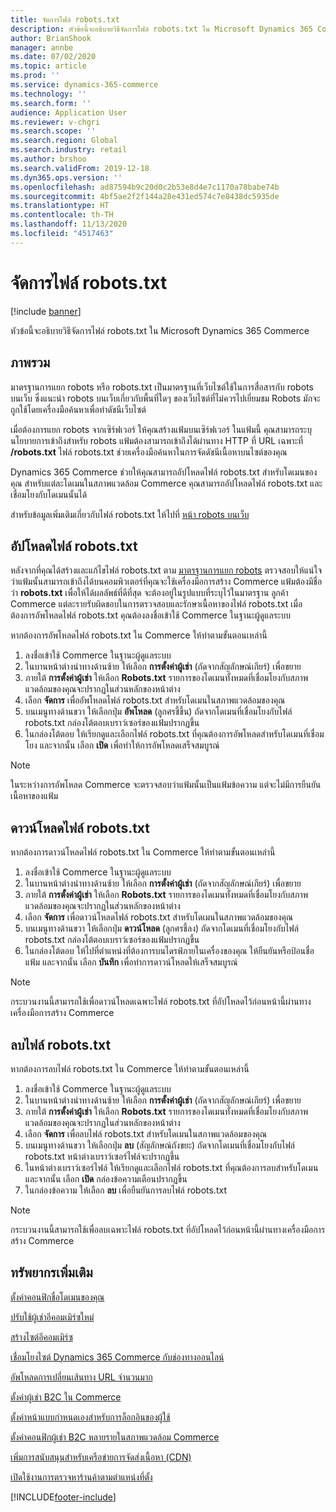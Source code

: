 ```yaml
---
title: จัดการไฟล์ robots.txt
description: หัวข้อนี้จะอธิบายวิธีจัดการไฟล์ robots.txt ใน Microsoft Dynamics 365 Commerce
author: BrianShook
manager: annbe
ms.date: 07/02/2020
ms.topic: article
ms.prod: ''
ms.service: dynamics-365-commerce
ms.technology: ''
ms.search.form: ''
audience: Application User
ms.reviewer: v-chgri
ms.search.scope: ''
ms.search.region: Global
ms.search.industry: retail
ms.author: brshoo
ms.search.validFrom: 2019-12-18
ms.dyn365.ops.version: ''
ms.openlocfilehash: ad87594b9c20d0c2b53e8d4e7c1170a78babe74b
ms.sourcegitcommit: 4bf5ae2f2f144a28e431ed574c7e8438dc5935de
ms.translationtype: HT
ms.contentlocale: th-TH
ms.lasthandoff: 11/13/2020
ms.locfileid: "4517463"
---
```

# <a name="manage-robotstxt-files"></a>จัดการไฟล์ robots.txt


[!include [banner](includes/banner.md)]

หัวข้อนี้จะอธิบายวิธีจัดการไฟล์ robots.txt ใน Microsoft Dynamics 365 Commerce

## <a name="overview"></a>ภาพรวม

มาตรฐานการแยก robots หรือ robots.txt เป็นมาตรฐานที่เว็บไซต์ใช้ในการสื่อสารกับ robots บนเว็บ ซึ่งแนะนำ robots บนเว็บเกี่ยวกับพื้นที่ใดๆ ของเว็บไซต์ที่ไม่ควรไปเยี่ยมชม Robots มักจะถูกใช้โดยเครื่องมือค้นหาเพื่อทำดัชนีเว็บไซต์

เมื่อต้องการแยก robots จากเซิร์ฟเวอร์ ให้คุณสร้างแฟ้มบนเซิร์ฟเวอร์ ในแฟ้มนี้ คุณสามารถระบุนโยบายการเข้าถึงสำหรับ robots แฟ้มต้องสามารถเข้าถึงได้ผ่านทาง HTTP ที่ URL เฉพาะที่ **/robots.txt** ไฟล์ robots.txt ช่วยเครื่องมือค้นหาในการจัดดัชนีเนื้อหาบนไซต์ของคุณ

Dynamics 365 Commerce ช่วยให้คุณสามารถอัปโหลดไฟล์ robots.txt สำหรับโดเมนของคุณ สำหรับแต่ละโดเมนในสภาพแวดล้อม Commerce คุณสามารถอัปโหลดไฟล์ robots.txt และเชื่อมโยงกับโดเมนนั้นได้

สำหรับข้อมูลเพิ่มเติมเกี่ยวกับไฟล์ robots.txt ให้ไปที่ [หน้า robots บนเว็บ](https://www.robotstxt.org/)

## <a name="upload-a-robotstxt-file"></a>อัปโหลดไฟล์ robots.txt

หลังจากที่คุณได้สร้างและแก้ไขไฟล์ robots.txt ตาม [มาตรฐานการแยก robots](https://www.robotstxt.org/orig.html) ตรวจสอบให้แน่ใจว่าแฟ้มนั้นสามารถเข้าถึงได้บนคอมพิวเตอร์ที่คุณจะใช้เครื่องมือการสร้าง Commerce แฟ้มต้องมีชื่อว่า **robots.txt** เพื่อให้ได้ผลลัพธ์ที่ดีที่สุด จะต้องอยู่ในรูปแบบที่ระบุไว้ในมาตรฐาน ลูกค้า Commerce แต่ละรายรับผิดชอบในการตรวจสอบและรักษาเนื้อหาของไฟล์ robots.txt เมื่อต้องการอัพโหลดไฟล์ robots.txt คุณต้องลงชื่อเข้าใช้ Commerce ในฐานะผู้ดูแลระบบ

หากต้องการอัพโหลดไฟล์ robots.txt ใน Commerce ให้ทำตามขั้นตอนเหล่านี้

1. ลงชื่อเข้าใช้ Commerce ในฐานะผู้ดูแลระบบ
2. ในบานหน้าต่างนำทางด้านซ้าย ให้เลือก **การตั้งค่าผู้เช่า** (ถัดจากสัญลักษณ์เกียร์) เพื่อขยาย
3. ภายใต้ **การตั้งค่าผู้เช่า** ให้เลือก **Robots.txt** รายการของโดเมนทั้งหมดที่เชื่อมโยงกับสภาพแวดล้อมของคุณจะปรากฏในส่วนหลักของหน้าต่าง
4. เลือก **จัดการ** เพื่ออัพโหลดไฟล์ robots.txt สำหรับโดเมนในสภาพแวดล้อมของคุณ
5. บนเมนูทางด้านขวา ให้เลือกปุ่ม **อัพโหลด** (ลูกศรชี้ขึ้น) ถัดจากโดเมนที่เชื่อมโยงกับไฟล์ robots.txt กล่องโต้ตอบเบราว์เซอร์ของแฟ้มปรากฏขึ้น
6. ในกล่องโต้ตอบ ให้เรียกดูและเลือกไฟล์ robots.txt ที่คุณต้องการอัพโหลดสำหรับโดเมนที่เชื่อมโยง และจากนั้น เลือก **เปิด** เพื่อทำให้การอัพโหลดเสร็จสมบูรณ์

> [!NOTE] 
> ในระหว่างการอัพโหลด Commerce จะตรวจสอบว่าแฟ้มนั้นเป็นแฟ้มข้อความ แต่จะไม่มีการยืนยันเนื้อหาของแฟ้ม

## <a name="download-a-robotstxt-file"></a>ดาวน์โหลดไฟล์ robots.txt

หากต้องการดาวน์โหลดไฟล์ robots.txt ใน Commerce ให้ทำตามขั้นตอนเหล่านี้

1. ลงชื่อเข้าใช้ Commerce ในฐานะผู้ดูแลระบบ
2. ในบานหน้าต่างนำทางด้านซ้าย ให้เลือก **การตั้งค่าผู้เช่า** (ถัดจากสัญลักษณ์เกียร์) เพื่อขยาย
3. ภายใต้ **การตั้งค่าผู้เช่า** ให้เลือก **Robots.txt** รายการของโดเมนทั้งหมดที่เชื่อมโยงกับสภาพแวดล้อมของคุณจะปรากฏในส่วนหลักของหน้าต่าง
4. เลือก **จัดการ** เพื่อดาวน์โหลดไฟล์ robots.txt สำหรับโดเมนในสภาพแวดล้อมของคุณ
5. บนเมนูทางด้านขวา ให้เลือกปุ่ม **ดาวน์โหลด** (ลูกศรชี้ลง) ถัดจากโดเมนที่เชื่อมโยงกับไฟล์ robots.txt กล่องโต้ตอบเบราว์เซอร์ของแฟ้มปรากฏขึ้น
6. ในกล่องโต้ตอบ ให้ไปที่ตำแหน่งที่ต้องการบนไดรฟ์ภายในเครื่องของคุณ ให้ยืนยันหรือป้อนชื่อแฟ้ม และจากนั้น เลือก **บันทึก** เพื่อทำการดาวน์โหลดให้เสร็จสมบูรณ์

> [!NOTE]
> กระบวนงานนี้สามารถใช้เพื่อดาวน์โหลดเฉพาะไฟล์ robots.txt ที่อัปโหลดไว้ก่อนหน้านี้ผ่านทางเครื่องมือการสร้าง Commerce

## <a name="delete-a-robotstxt-file"></a>ลบไฟล์ robots.txt

หากต้องการลบไฟล์ robots.txt ใน Commerce ให้ทำตามขั้นตอนเหล่านี้

1. ลงชื่อเข้าใช้ Commerce ในฐานะผู้ดูแลระบบ
2. ในบานหน้าต่างนำทางด้านซ้าย ให้เลือก **การตั้งค่าผู้เช่า** (ถัดจากสัญลักษณ์เกียร์) เพื่อขยาย
3. ภายใต้ **การตั้งค่าผู้เช่า** ให้เลือก **Robots.txt** รายการของโดเมนทั้งหมดที่เชื่อมโยงกับสภาพแวดล้อมของคุณจะปรากฏในส่วนหลักของหน้าต่าง
4. เลือก **จัดการ** เพื่อลบไฟล์ robots.txt สำหรับโดเมนในสภาพแวดล้อมของคุณ
5. บนเมนูทางด้านขวา ให้เลือกปุ่ม **ลบ** (สัญลักษณ์ถังขยะ) ถัดจากโดเมนที่เชื่อมโยงกับไฟล์ robots.txt หน้าต่างเบราว์เซอร์ไฟล์จะปรากฏขึ้น
6. ในหน้าต่างเบราว์เซอร์ไฟล์ ให้เรียกดูและเลือกไฟล์ robots.txt ที่คุณต้องการลบสำหรับโดเมน และจากนั้น เลือก **เปิด** กล่องข้อความเตือนปรากฏขึ้น
7. ในกล่องข้อความ ให้เลือก **ลบ** เพื่อยืนยันการลบไฟล์ robots.txt

> [!NOTE] 
> กระบวนงานนี้สามารถใช้เพื่อลบเฉพาะไฟล์ robots.txt ที่อัปโหลดไว้ก่อนหน้านี้ผ่านทางเครื่องมือการสร้าง Commerce

## <a name="additional-resources"></a>ทรัพยากรเพิ่มเติม

[ตั้งค่าคอนฟิกชื่อโดเมนของคุณ](configure-your-domain-name.md)

[ปรับใช้ผู้เช่าอีคอมเมิร์ซใหม่](deploy-ecommerce-site.md)

[สร้างไซต์อีคอมเมิร์ซ](create-ecommerce-site.md)

[เชื่อมโยงไซต์ Dynamics 365 Commerce กับช่องทางออนไลน์](associate-site-online-store.md)

[อัพโหลดการเปลี่ยนเส้นทาง URL จำนวนมาก](upload-bulk-redirects.md)

[ตั้งค่าผู้เช่า B2C ใน Commerce](set-up-B2C-tenant.md)

[ตั้งค่าหน้าแบบกำหนดเองสำหรับการล็อกอินของผู้ใช้](custom-pages-user-logins.md)

[ตั้งค่าคอนฟิกผู้เช่า B2C หลายรายในสภาพแวดล้อม Commerce](configure-multi-B2C-tenants.md)

[เพิ่มการสนับสนุนสำหรับเครือข่ายการจัดส่งเนื้อหา (CDN)](add-cdn-support.md)

[เปิดใช้งานการตรวจหาร้านค้าตามตำแหน่งที่ตั้ง](enable-store-detection.md)


[!INCLUDE[footer-include](../includes/footer-banner.md)]